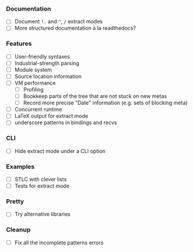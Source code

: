 ### Documentation

* [ ] Document `!.` and `^`, `/` extract modes
* [ ] More structured documentation à la readthedocs?

### Features

* [ ] User-friendly syntaxes
* [ ] Industrial-strength parsing
* [ ] Module system
* [ ] Source location information
* [ ] VM performance
   + [ ] Profiling
   + [ ] Bookkeep parts of the tree that are not stuck on new metas
   + [ ] Record more precise "Date" information (e.g. sets of blocking meta)
* [ ] Concurrent runtime
* [ ] LaTeX output for extract mode
* [ ] underscore patterns in bindings and recvs

### CLI

* [ ] Hide extract mode under a CLI option

### Examples

* [ ] STLC with clever lists
* [ ] Tests for extract mode

### Pretty

* [ ] Try alternative libraries

### Cleanup

* [ ] Fix all the incomplete patterns errors
